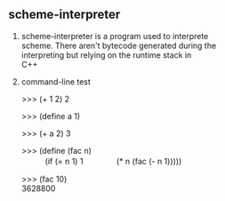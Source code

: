scheme-interpreter
-----------------------------------------------------
1.  scheme-interpreter is a program used to interprete  
    scheme. There aren't bytecode generated during the  
    interpreting but relying on the runtime stack in  
    C++

2.  command-line test 
    
    \>\>\>   (+ 1 2) 
    2

    \>\>\>  (define a 1) 

    \>\>\>  (+ a 2) 
    3

    \>\>\>  (define (fac n)  
　　　(if (= n 1) 1 
　　　　(* n (fac (- n 1)))))  

    \>\>\>  (fac 10)  
    3628800
